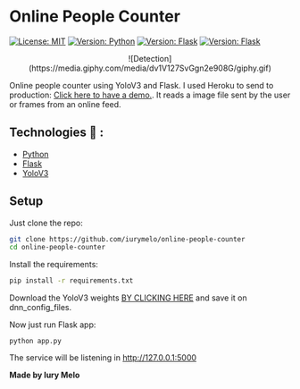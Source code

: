 # Online People Counter
[![License: MIT](https://img.shields.io/badge/License-MIT-green.svg)](https://opensource.org/licenses/MIT) [![Version: Python](https://img.shields.io/badge/Python-3.7.2-blue)](https://www.python.org/downloads/) [![Version: Flask](https://img.shields.io/badge/Flask-1.1.X-blue)](https://flask.palletsprojects.com/en/1.1.x/) [![Version: Flask](https://img.shields.io/badge/Yolo-V3-blue)](https://pjreddie.com/darknet/yolo/)

<p align="center">
![Detection](https://media.giphy.com/media/dv1V127SvGgn2e908G/giphy.gif)
</p>


Online people counter using YoloV3 and Flask. I used Heroku to send to production: [Click here to have a demo.](http://count-people.herokuapp.com/). It reads a image file sent by the user or frames from an online feed. 

## Technologies :rocket: :

  * [Python](https://reactjs.org/)
  * [Flask](https://flask.palletsprojects.com/en/1.1.x/)
  * [YoloV3](https://pjreddie.com/darknet/yolo/)

## Setup
Just clone the repo:
```sh
git clone https://github.com/iurymelo/online-people-counter 
cd online-people-counter 
```
Install the requirements:
```sh
pip install -r requirements.txt
```
Download the YoloV3 weights [BY CLICKING HERE](https://pjreddie.com/media/files/yolov3.weights) and save it on dnn_config_files.

Now just run Flask app:
```
python app.py
```
The service will be listening in
http://127.0.0.1:5000

**Made by Iury Melo**
